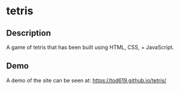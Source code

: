 # tetris

## Description
A game of tetris that has been built using HTML, CSS, + JavaScript.

## Demo
A demo of the site can be seen at: https://tod619.github.io/tetris/
